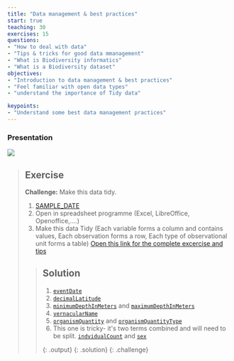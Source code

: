 ```yaml
---
title: "Data management & best practices"
start: true
teaching: 30
exercises: 15
questions:
- "How to deal with data"
- "Tips & tricks for good data mmanagement"
- "What is Biodiversity informatics"
- "What is a Biodiversity dataset"
objectives:
- "Introduction to data management & best practices"
- "Feel familiar with open data types"
- "understand the importance of Tidy data"

keypoints:
- "Understand some best data management practices"
---
```



### Presentation

<a href="https://docs.google.com/presentation/d/1xgCBYw0HCd2RHagOH4cL4xxK8fMSTyIPbqEQ8smULyo/edit?usp=sharing">
    <img src="{{ '/assets/img/data_management.PNG' | relative_url }}">
  </a>

> ## Exercise
> 
> **Challenge:** Make this data tidy.
> 
> 1. [SAMPLE_DATE](https://docs.google.com/spreadsheets/d/1SJ6Ng1Jol-zbDiLQlu-o2sqpbg73lViA/edit?usp=drive_link&ouid=106540432290122943029&rtpof=true&sd=true)
> 2. Open in spreadsheet programme (Excel, LibreOffice, Openoffice,....)
> 3. Make this data Tidy
>    (Each variable forms a column and contains values, Each observation forms a row, Each type of observational unit forms a table)
>    [Open this link for the complete excercise and tips](https://docs.google.com/document/d/1SJAcA83LBozLP0y2LGuFTP2KJcvZzgkP/edit#heading=h.gjdgxs)
> > ## Solution
> > 1. [`eventDate`](https://dwc.tdwg.org/terms/#dwc:eventDate)
> > 2. [`decimalLatitude`](https://dwc.tdwg.org/terms/#dwc:decimalLatitude)
> > 3. [`minimumDepthInMeters`](https://dwc.tdwg.org/terms/#dwc:minimumDepthInMeters) and [`maximumDepthInMeters`](https://dwc.tdwg.org/terms/#dwc:maximumDepthInMeters)
> > 4. [`vernacularName`](https://dwc.tdwg.org/terms/#dwc:vernacularName)
> > 5. [`organismQuantity`](https://dwc.tdwg.org/terms/#dwc:organismQuantity) and [`organismQuantityType`](https://dwc.tdwg.org/terms/#dwc:organismQuantityType)
> > 6. This one is tricky- it's two terms combined and will need to be split. [`indvidualCount`](https://dwc.tdwg.org/terms/#dwc:individualCount) and [`sex`](https://dwc.tdwg.org/terms/#dwc:sex)
> >
> > {: .output}
> {: .solution}
{: .challenge}
